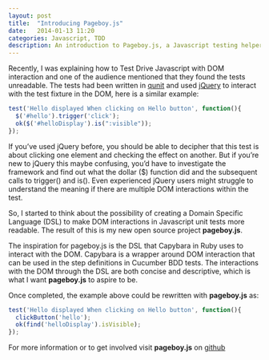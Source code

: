 ```yaml
---
layout: post
title:  "Introducing Pageboy.js"
date:   2014-01-13 11:20
categories: Javascript, TDD
description: An introduction to Pageboy.js, a Javascript testing helper for DOM interaction
---
```


Recently, I was explaining how to Test Drive Javascript with DOM interaction and one of the audience mentioned that they found the tests unreadable. The tests had been written in [qunit](http://qunitjs.com/) and used [jQuery](http://jquery.com/) to interact with the test fixture in the DOM, here is a similar example:

```javascript
test('Hello displayed When clicking on Hello button', function(){  
  $('#hello').trigger('click');  
  ok($('#helloDisplay').is(":visible"));  
});  
```

If you’ve used jQuery before, you should be able to decipher that this test is about clicking one element and checking the effect on another. But if you’re new to jQuery this maybe confusing, you’d have to investigate the framework and find out what the dollar ($) function did and the subsequent calls to trigger() and is(). Even experienced jQuery users might struggle to understand the meaning if there are multiple DOM interactions within the test.

So, I started to think about the possibility of creating a Domain Specific Language (DSL) to make DOM interactions in Javascript unit tests more readable. The result of this is my new open source project **pageboy.js**.

The inspiration for pageboy.js is the DSL that Capybara in Ruby uses to interact with the DOM. Capybara is a wrapper around DOM interaction that can be used in the step definitions in Cucumber BDD tests. The interactions with the DOM through the DSL are both concise and descriptive, which is what I want **pageboy.js** to aspire to be.

Once completed, the example above could be rewritten with **pageboy.js** as:

```javascript
test('Hello displayed When clicking on Hello button', function(){  
  clickButton('hello');  
  ok(find('helloDisplay').isVisible);  
});
```

For more information or to get involved visit **pageboy.js** on [github](https://github.com/iainjmitchell/pageboy.js)